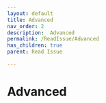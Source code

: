 ```yaml
---
layout: default
title: Advanced
nav_order: 2
description:  Advanced
permalink: /ReadIssue/Advanced
has_children: true
parent: Read Issue

---
```


# Advanced
 